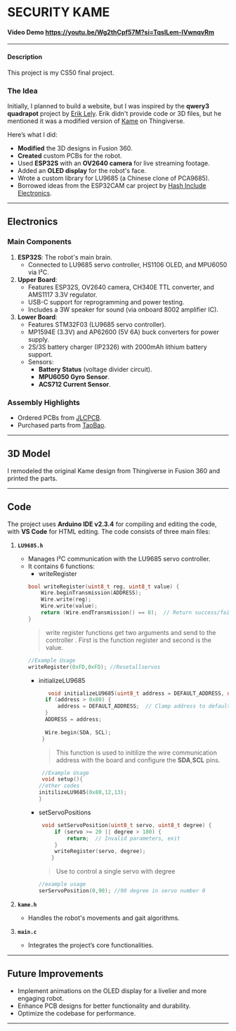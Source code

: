 # SECURITY KAME
#### Video Demo  <https://youtu.be/Wg2thCpf57M?si=TqslLem-lVwnqvRm>

---

#### Description  
This project is my CS50 final project.  

### The Idea  
Initially, I planned to build a website, but I was inspired by the **qwery3 quadrapot** project by [Erik Lely](https://youtu.be/PYqUsu_SGVk?si=kcckK-nIfiR_I-Pc). Erik didn't provide code or 3D files, but he mentioned it was a modified version of [Kame](https://www.thingiverse.com/thing:1265766) on Thingiverse.  

Here’s what I did:  
- **Modified** the 3D designs in Fusion 360.  
- **Created** custom PCBs for the robot.  
- Used **ESP32S** with an **OV2640 camera** for live streaming footage.  
- Added an **OLED display** for the robot's face.  
- Wrote a custom library for LU9685 (a Chinese clone of PCA9685).  
- Borrowed ideas from the ESP32CAM car project by [Hash Include Electronics](https://www.youtube.com/watch?v=HfQ7lhhgDOk&t=630s).  

---

## Electronics  
### Main Components
1. **ESP32S**: The robot's main brain.  
   - Connected to LU9685 servo controller, HS1106 OLED, and MPU6050 via I²C.  
2. **Upper Board**:  
   - Features ESP32S, OV2640 camera, CH340E TTL converter, and AMS1117 3.3V regulator.  
   - USB-C support for reprogramming and power testing.  
   - Includes a 3W speaker for sound (via onboard 8002 amplifier IC).  
3. **Lower Board**:  
   - Features STM32F03 (LU9685 servo controller).  
   - MP1594E (3.3V) and AP62600 (5V 6A) buck converters for power supply.  
   - 2S/3S battery charger (IP2326) with 2000mAh lithium battery support.  
   - Sensors:  
     - **Battery Status** (voltage divider circuit).  
     - **MPU6050 Gyro Sensor**.  
     - **ACS712 Current Sensor**.  

### Assembly Highlights  
- Ordered PCBs from [JLCPCB](https://www.jlc.com/).  
- Purchased parts from [TaoBao](https://www.taobao.com/).  

---

## 3D Model  
I remodeled the original Kame design from Thingiverse in Fusion 360 and printed the parts.  

---

## Code  
The project uses **Arduino IDE v2.3.4** for compiling and editing the code, with **VS Code** for HTML editing. The code consists of three main files:  

1. **`LU9685.h`**  
   - Manages I²C communication with the LU9685 servo controller.  
   - It contains 6 functions:  
      - writeRegister
     ```cpp
     bool writeRegister(uint8_t reg, uint8_t value) {
         Wire.beginTransmission(ADDRESS);
         Wire.write(reg);
         Wire.write(value);
         return (Wire.endTransmission() == 0);  // Return success/failure
     }
     ```
     > write register functions get two arguments and send to the controller . First is the function register and second is the value.
        ```cpp
        //Example Usage
        writeRegister(0xFD,0xFD); //Resetallservos
        ```
      - initializeLU9685
        ```cpp
           void initializeLU9685(uint8_t address = DEFAULT_ADDRESS, uint8_t SDA = DEFAULT_SDA, uint8_t SCL = DEFAULT_SCL) {
          if (address > 0x80) {
              address = DEFAULT_ADDRESS;  // Clamp address to default if out of range
          }
          ADDRESS = address;
      
          Wire.begin(SDA, SCL);
         }
        ```
        > This function is used to initilize the wire communication address with the board and configure the **SDA**,**SCL** pins.
          ```cpp
           //Example Usage
           void setup(){
          //other codes
          initilizeLU9685(0x80,12,13);
          }
          ```
      - setServoPositions
        ```cpp
         void setServoPosition(uint8_t servo, uint8_t degree) {
             if (servo >= 20 || degree > 180) {
                 return;  // Invalid parameters, exit
             }
             writeRegister(servo, degree);
            }
        ```
        >Use to control a single servo with degree
        ```cpp
        //example usage
        serServoPosition(0,90); //90 degree in servo number 0
        ```        

2. **`kame.h`**  
   - Handles the robot's movements and gait algorithms.  

3. **`main.c`**  
   - Integrates the project’s core functionalities.  

---

## Future Improvements  
- Implement animations on the OLED display for a livelier and more engaging robot.  
- Enhance PCB designs for better functionality and durability.  
- Optimize the codebase for performance.  

---

